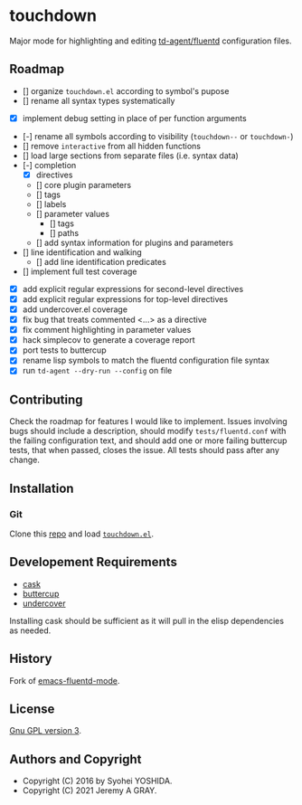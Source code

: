 # touchdown

Major mode for highlighting and editing
[td-agent/fluentd](http://www.fluentd.org/) configuration files.

## Roadmap

- [] organize `touchdown.el` according to symbol's pupose
- [] rename all syntax types systematically
- [x] implement debug setting in place of per function arguments
- [-] rename all symbols according to visibility (`touchdown--` or `touchdown-`)
- [] remove `interactive` from all hidden functions
- [] load large sections from separate files (i.e. syntax data)
- [-] completion
  - [x] directives
  - [] core plugin parameters
  - [] tags
  - [] labels
  - [] parameter values
    - [] tags
	- [] paths
  - [] add syntax information for plugins and parameters
- [] line identification and walking
  - [] add line identification predicates
- [] implement full test coverage
- [x] add explicit regular expressions for second-level directives
- [x] add explicit regular expressions for top-level directives
- [x] add undercover.el coverage
- [x] fix bug that treats commented <...> as a directive
- [x] fix comment highlighting in parameter values
- [x] hack simplecov to generate a coverage report
- [x] port tests to buttercup
- [x] rename lisp symbols to match the fluentd configuration file syntax
- [x] run `td-agent --dry-run --config` on file

## Contributing

Check the roadmap for features I would like to implement.  Issues
involving bugs should include a description, should modify
`tests/fluentd.conf` with the failing configuration text, and should
add one or more failing buttercup tests, that when passed, closes the
issue.  All tests should pass after any change.

## Installation

### Git

Clone this [repo](https://github.com/jeremyagray/touchdown) and load
[`touchdown.el`](touchdown.el).

## Developement Requirements

- [cask](https://github.com/cask/cask)
- [buttercup](https://github.com/jorgenschaefer/emacs-buttercup)
- [undercover](https://github.com/undercover-el/undercover.el)

Installing cask should be sufficient as it will pull in the elisp
dependencies as needed.

## History

Fork of [emacs-fluentd-mode](https://github.com/syohex/emacs-fluentd-mode).

## License

[Gnu GPL version 3](LICENSE.md).

## Authors and Copyright

- Copyright (C) 2016 by Syohei YOSHIDA.
- Copyright (C) 2021 Jeremy A GRAY.
